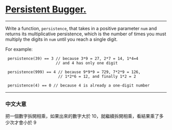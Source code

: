 # [Persistent Bugger.](https://www.codewars.com/kata/55bf01e5a717a0d57e0000ec)

---

Write a function, `persistence`, that takes in a positive parameter `num` and returns its multiplicative persistence, which is the number of times you must multiply the digits in `num` until you reach a single digit.

For example:
```
 persistence(39) == 3 // because 3*9 = 27, 2*7 = 14, 1*4=4
                      // and 4 has only one digit

 persistence(999) == 4 // because 9*9*9 = 729, 7*2*9 = 126,
                       // 1*2*6 = 12, and finally 1*2 = 2

 persistence(4) == 0 // because 4 is already a one-digit number
```

---

### 中文大意

把一個數字拆開相乘，如果出來的數字大於 10，就繼續拆開相乘，看結果乘了多少次才會小於 9

